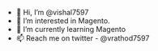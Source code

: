 - 👋 Hi, I’m @vishal7597
- 👀 I’m interested in Magento.
- 🌱 I’m currently learning Magento
- 📫 Reach me on twitter - @vrathod7597

<!---
vishal7597/vishal7597 is a ✨ special ✨ repository because its `README.md` (this file) appears on your GitHub profile.
You can click the Preview link to take a look at your changes.
--->
